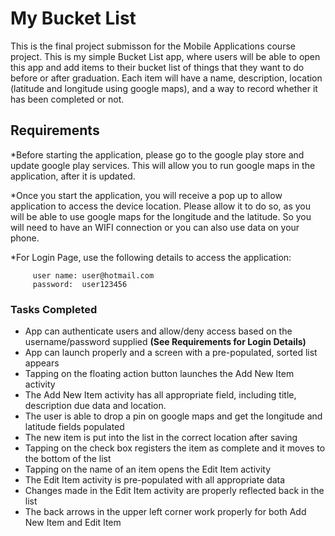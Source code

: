 # My Bucket List
This is the final project submisson for the Mobile Applications course project. This is my simple Bucket List app, where users will be able to
open this app and add items to their bucket list of things that they want to do before or after graduation. Each
item will have a name, description, location (latitude and longitude using google maps), and a way to
record whether it has been completed or not.

## Requirements
*Before starting the application, please go to the google play store and update google play services. This will allow you to run google maps in the application, after it is updated.

*Once you start the application, you will receive a pop up to allow application to access the device location. Please allow it to do so, as you will be able to use google maps for the longitude and the latitude. So you will need to have an WIFI connection or you can also use data on your phone.

*For Login Page, use the following details to access the application:

         user name: user@hotmail.com  
         password:  user123456
         
        
  ### Tasks Completed
  
  * App can authenticate users and allow/deny access based on the username/password supplied **(See Requirements for Login Details)**
  * App can launch properly and a screen with a pre-populated, sorted list appears
  * Tapping on the floating action button launches the Add New Item activity
  * The Add New Item activity has all appropriate field, including title, description due data and location.
  * The user is able to drop a pin on google maps and get the longitude and latitude fields populated
  * The new item is put into the list in the correct location after saving
  * Tapping on the check box registers the item as complete and it moves to the bottom of the list
  * Tapping on the name of an item opens the Edit Item activity
  * The Edit Item activity is pre-populated with all appropriate data
  * Changes made in the Edit Item activity are properly reflected back in the list
  * The back arrows in the upper left corner work properly for both Add New Item and Edit Item
